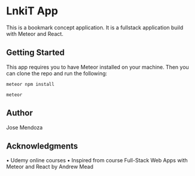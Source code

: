 # LnkiT App

This is a bookmark concept application.  It is a fullstack application build with Meteor and React.

## Getting Started

This app requires you to have Meteor installed on your machine.  Then you can clone the repo and run the following:

```
meteor npm install
```

```
meteor
```

## Author

Jose Mendoza

## Acknowledgments

• Udemy online courses
• Inspired from course Full-Stack Web Apps with Meteor and React by Andrew Mead
